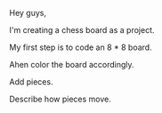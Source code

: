 Hey guys,

I'm creating a chess board as a project.

My first step is to code an 8 * 8 board.

Ahen color the board accordingly.

Add pieces.

Describe how pieces move.

